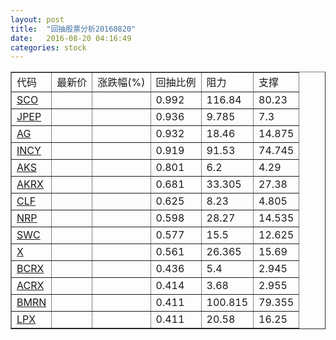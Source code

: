 ```yaml
---
layout: post
title:  "回抽股票分析20160820"
date:   2016-08-20 04:16:49
categories: stock
---
```

<script type="text/javascript">
var stockList = []
stockList.push('gb_sco');
stockList.push('gb_jpep');
stockList.push('gb_ag');
stockList.push('gb_incy');
stockList.push('gb_aks');
stockList.push('gb_akrx');
stockList.push('gb_clf');
stockList.push('gb_nrp');
stockList.push('gb_swc');
stockList.push('gb_x');
stockList.push('gb_bcrx');
stockList.push('gb_acrx');
stockList.push('gb_bmrn');
stockList.push('gb_lpx');
</script>
<table border="1">
 <tr>
 <td>代码</td>
 <td>最新价</td>
 <td>涨跌幅(%)</td>
 <td>回抽比例</td>
 <td>阻力</td>
 <td>支撑</td>
</tr>
  <tr id="sco">
  <td><a href="http://stock.finance.sina.com.cn/usstock/quotes/SCO.html" target="_blank">SCO</a></td><td></td><td></td><td>0.992</td><td>116.84</td><td>80.23</td></tr>
  <tr id="jpep">
  <td><a href="http://stock.finance.sina.com.cn/usstock/quotes/JPEP.html" target="_blank">JPEP</a></td><td></td><td></td><td>0.936</td><td>9.785</td><td>7.3</td></tr>
  <tr id="ag">
  <td><a href="http://stock.finance.sina.com.cn/usstock/quotes/AG.html" target="_blank">AG</a></td><td></td><td></td><td>0.932</td><td>18.46</td><td>14.875</td></tr>
  <tr id="incy">
  <td><a href="http://stock.finance.sina.com.cn/usstock/quotes/INCY.html" target="_blank">INCY</a></td><td></td><td></td><td>0.919</td><td>91.53</td><td>74.745</td></tr>
  <tr id="aks">
  <td><a href="http://stock.finance.sina.com.cn/usstock/quotes/AKS.html" target="_blank">AKS</a></td><td></td><td></td><td>0.801</td><td>6.2</td><td>4.29</td></tr>
  <tr id="akrx">
  <td><a href="http://stock.finance.sina.com.cn/usstock/quotes/AKRX.html" target="_blank">AKRX</a></td><td></td><td></td><td>0.681</td><td>33.305</td><td>27.38</td></tr>
  <tr id="clf">
  <td><a href="http://stock.finance.sina.com.cn/usstock/quotes/CLF.html" target="_blank">CLF</a></td><td></td><td></td><td>0.625</td><td>8.23</td><td>4.805</td></tr>
  <tr id="nrp">
  <td><a href="http://stock.finance.sina.com.cn/usstock/quotes/NRP.html" target="_blank">NRP</a></td><td></td><td></td><td>0.598</td><td>28.27</td><td>14.535</td></tr>
  <tr id="swc">
  <td><a href="http://stock.finance.sina.com.cn/usstock/quotes/SWC.html" target="_blank">SWC</a></td><td></td><td></td><td>0.577</td><td>15.5</td><td>12.625</td></tr>
  <tr id="x">
  <td><a href="http://stock.finance.sina.com.cn/usstock/quotes/X.html" target="_blank">X</a></td><td></td><td></td><td>0.561</td><td>26.365</td><td>15.69</td></tr>
  <tr id="bcrx">
  <td><a href="http://stock.finance.sina.com.cn/usstock/quotes/BCRX.html" target="_blank">BCRX</a></td><td></td><td></td><td>0.436</td><td>5.4</td><td>2.945</td></tr>
  <tr id="acrx">
  <td><a href="http://stock.finance.sina.com.cn/usstock/quotes/ACRX.html" target="_blank">ACRX</a></td><td></td><td></td><td>0.414</td><td>3.68</td><td>2.955</td></tr>
  <tr id="bmrn">
  <td><a href="http://stock.finance.sina.com.cn/usstock/quotes/BMRN.html" target="_blank">BMRN</a></td><td></td><td></td><td>0.411</td><td>100.815</td><td>79.355</td></tr>
  <tr id="lpx">
  <td><a href="http://stock.finance.sina.com.cn/usstock/quotes/LPX.html" target="_blank">LPX</a></td><td></td><td></td><td>0.411</td><td>20.58</td><td>16.25</td></tr>
</table>
